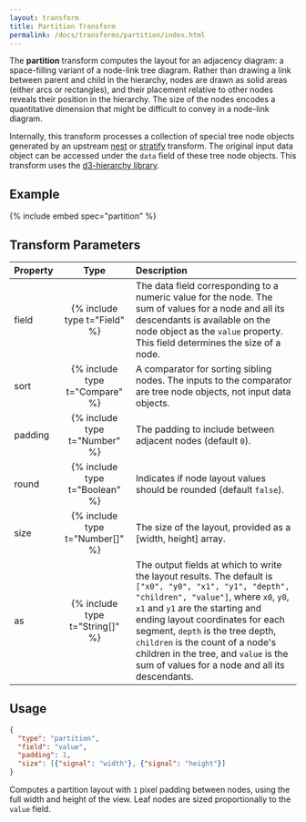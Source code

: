 ```yaml
---
layout: transform
title: Partition Transform
permalink: /docs/transforms/partition/index.html
---
```


The **partition** transform computes the layout for an adjacency diagram: a space-filling variant of a node-link tree diagram. Rather than drawing a link between parent and child in the hierarchy, nodes are drawn as solid areas (either arcs or rectangles), and their placement relative to other nodes reveals their position in the hierarchy. The size of the nodes encodes a quantitative dimension that might be difficult to convey in a node-link diagram.

Internally, this transform processes a collection of special tree node objects generated by an upstream [nest](../nest) or [stratify](../stratify) transform. The original input data object can be accessed under the `data` field of these tree node objects. This transform uses the [d3-hierarchy library](https://github.com/d3/d3-hierarchy).

## Example

{% include embed spec="partition" %}

## Transform Parameters

| Property            | Type                           | Description   |
| :------------------ | :----------------------------: | :------------ |
| field               | {% include type t="Field" %}   | The data field corresponding to a numeric value for the node. The sum of values for a node and all its descendants is available on the node object as the `value` property. This field determines the size of a node.|
| sort                | {% include type t="Compare" %} | A comparator for sorting sibling nodes. The inputs to the comparator are tree node objects, not input data objects.|
| padding             | {% include type t="Number" %}  | The padding to include between adjacent nodes (default `0`).|
| round               | {% include type t="Boolean" %} | Indicates if node layout values should be rounded (default `false`).|
| size                | {% include type t="Number[]" %}| The size of the layout, provided as a [width, height] array.|
| as                  | {% include type t="String[]" %}| The output fields at which to write the layout results. The default is `["x0", "y0", "x1", "y1", "depth", "children", "value"]`, where `x0`, `y0`, `x1` and `y1` are the starting and ending layout coordinates for each segment, `depth` is the tree depth, `children` is the count of a node's children in the tree, and `value` is the sum of values for a node and all its descendants.|

## Usage

```json
{
  "type": "partition",
  "field": "value",
  "padding": 1,
  "size": [{"signal": "width"}, {"signal": "height"}]
}
```

Computes a partition layout with `1` pixel padding between nodes, using the full width and height of the view. Leaf nodes are sized proportionally to the `value` field.
